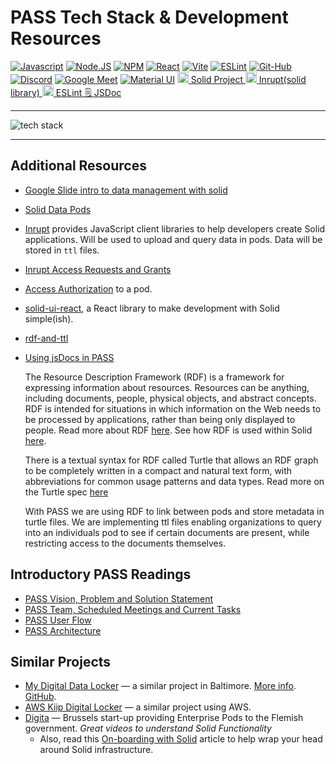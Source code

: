 # PASS Tech Stack & Development Resources

[![Javascript](https://badges.aleen42.com/src/javascript.svg)](https://developer.mozilla.org/en-US/docs/Web/JavaScript)
[![Node.JS](https://badges.aleen42.com/src/node.svg)](https://nodejs.org/en)
[![NPM](https://badges.aleen42.com/src/npm.svg)](https://www.npmjs.com/)
[![React](https://badges.aleen42.com/src/react.svg)](https://react.dev/)
[![Vite](https://badges.aleen42.com/src/vitejs.svg)](https://vitejs.dev/)
[![ESLint](https://badges.aleen42.com/src/eslint.svg)](https://eslint.org/)
[![Git-Hub](https://badges.aleen42.com/src/github.svg)](https://github.com/codeforpdx/PASS)
[![Discord](https://badges.aleen42.com/src/discord.svg)](https://discord.com/)
[![Google Meet](https://img.shields.io/badge/Google%20Meet-00897B?style=for-the-badge&logo=google-meet&logoColor=white)](https://meet.google.com/)
[![Material UI](https://img.shields.io/badge/Material%20UI-007FFF?style=for-the-badge&logo=mui&logoColor=white)](https://mui.com/)
<a href="https://solidproject.org"><img src="https://solidproject.org/assets/img/solid-emblem.svg" alt="SolidProjectIcon" width="18" height="18"> Solid Project
<a href="https://www.inrupt.com/"><img src="https://docs.inrupt.com/inrupt-logo-small.svg" alt="InruptIcon" width="18" height="18"> Inrupt(solid library)
<a href="https://eslint.org/"><img src="https://upload.wikimedia.org/wikipedia/commons/thumb/e/e3/ESLint_logo.svg/324px-ESLint_logo.svg.png?20211012234406" alt="SolidProjectIcon" width="18" height="18"> ESLint
🗒️  [JSDoc](https://jsdoc.app/)

---

  ![tech stack](https://drive.google.com/uc?id=1hvs0XKI0hfdlGOJ_oRG-MqQTR9NCtmPy)

---

## Additional Resources

- [Google Slide intro to data management with solid](https://docs.google.com/presentation/d/1eMMB0Wd6lWin4BJPK4Vv3xwqAqVyURhvRlD8oxNi-3s/edit?usp=sharing)
- [Solid Data Pods](https://solidproject.org/developers/tutorials/getting-started)
- [Inrupt](https://docs.inrupt.com/developer-tools/javascript/client-libraries/) provides JavaScript client libraries to help developers create Solid applications. Will be used to upload and query data in pods. Data will be stored in `ttl` files.
- [Inrupt Access Requests and Grants](https://docs.inrupt.com/ess/latest/security/access-requests-grants/)
- [Access Authorization](https://solid.github.io/data-interoperability-panel/specification/#access-authorization%E2%91%A0) to a pod.
- [solid-ui-react](https://solid-ui-react.docs.inrupt.com/?path=/story/intro--page), a React library to make development with Solid simple(ish).
- [rdf-and-ttl](https://www.w3.org/TR/turtle/)
- [Using jsDocs in PASS](README.md)

   The Resource Description Framework (RDF) is a framework for expressing information about resources. Resources can be anything, including documents, people, physical objects, and abstract concepts. RDF is intended for situations in which information on the Web needs to be processed by applications, rather than being only displayed to people. Read more about RDF [here](https://www.w3.org/TR/rdf11-primer/). See how RDF is used within Solid [here](https://solidproject.org/developers/vocabularies/well-known/core).

   There is a textual syntax for RDF called Turtle that allows an RDF graph to be completely written in a compact and natural text form, with abbreviations for common usage patterns and data types. Read more on the Turtle spec [here](https://www.w3.org/TR/turtle/)

   With PASS we are using RDF to link between pods and store metadata in turtle files. We are implementing ttl files enabling organizations to query into an individuals pod to see if certain documents are present, while restricting access to the documents themselves.

## Introductory PASS Readings

- [PASS Vision, Problem and Solution Statement](https://docs.google.com/document/d/1mK4-nFlpRtnsbDAuoDgSo3Fsoi2_JDfMyU4nuBjnAMo/edit?usp=share_link)
- [PASS Team, Scheduled Meetings and Current Tasks](https://docs.google.com/document/d/19U2QseBXbv_KmWSAjZvch5n-5L5E66dxPuUTiytDi3I/edit?usp=share_link)
- [PASS User Flow](https://docs.google.com/presentation/d/18tU0o2jW6bZUt8ayMk1Uju3Fe52O4hVl2Ii2JGmiORQ/edit?usp=share_link)
- [PASS Architecture](https://docs.google.com/document/d/19v5D-nhSGQYrjMkck64w0jmCgQtLcHQhUcmvJzUkbhg/edit?usp=share_link)

## Similar Projects

- [My Digital Data Locker](https://vimeo.com/mddl) — a similar project in Baltimore. [More info](https://www.aecf.org/blog/new-digital-data-locker-may-help-people-find-stable-housing). [GitHub](https://github.com/newamericafoundation/MDDL).
- [AWS Kiip Digital Locker](https://vimeo.com/762041743) — a similar project using AWS.
- [Digita](https://www.youtube.com/@Digita-ai) — Brussels start-up providing Enterprise Pods to the Flemish government. _Great videos to understand Solid Functionality_
  - Also, read this [On-boarding with Solid](https://medium.com/@JacksonMorgan/the-full-complexity-of-onboarding-with-solid-7aeaa842358) article to help wrap your head around Solid infrastructure.
